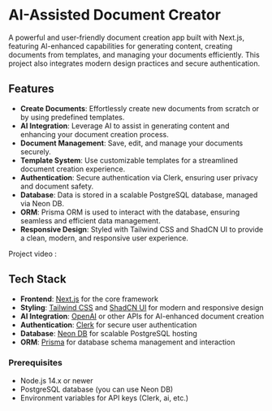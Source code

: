# AI-Assisted Document Creator

A powerful and user-friendly document creation app built with Next.js, featuring AI-enhanced capabilities for generating content, creating documents from templates, and managing your documents efficiently. This project also integrates modern design practices and secure authentication.

## Features

- **Create Documents**: Effortlessly create new documents from scratch or by using predefined templates.
- **AI Integration**: Leverage AI to assist in generating content and enhancing your document creation process.
- **Document Management**: Save, edit, and manage your documents securely.
- **Template System**: Use customizable templates for a streamlined document creation experience.
- **Authentication**: Secure authentication via Clerk, ensuring user privacy and document safety.
- **Database**: Data is stored in a scalable PostgreSQL database, managed via Neon DB.
- **ORM**: Prisma ORM is used to interact with the database, ensuring seamless and efficient data management.
- **Responsive Design**: Styled with Tailwind CSS and ShadCN UI to provide a clean, modern, and responsive user experience.

Project video : 

## Tech Stack

- **Frontend**: [Next.js](https://nextjs.org) for the core framework
- **Styling**: [Tailwind CSS](https://tailwindcss.com) and [ShadCN UI](https://shadcn.dev) for modern and responsive design
- **AI Integration**: [OpenAI](https://openai.com) or other APIs for AI-enhanced document creation
- **Authentication**: [Clerk](https://clerk.dev) for secure user authentication
- **Database**: [Neon DB](https://neon.tech) for scalable PostgreSQL hosting
- **ORM**: [Prisma](https://www.prisma.io) for database schema management and interaction

### Prerequisites

- Node.js 14.x or newer
- PostgreSQL database (you can use Neon DB)
- Environment variables for API keys (Clerk, ai, etc.)
